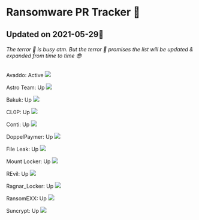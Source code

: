 # Ransomware PR Tracker :ghost:

## Updated on 2021-05-29👀 

###### The terror :ghost: is busy atm. But the terror :ghost: promises the list will be updated & expanded from time to time :sunglasses:

Avaddo: Active
![](https://github.com/theterrorintelligence/The-Terror-OSINT/blob/e051e135891b7530ff6eca4a09b785b9f05da1d0/Avaddon.png)

Astro Team: Up
![](https://github.com/theterrorintelligence/The-Terror-OSINT/blob/e051e135891b7530ff6eca4a09b785b9f05da1d0/Astro%20Team.png)

Bakuk: Up
![](https://github.com/theterrorintelligence/The-Terror-OSINT/blob/e051e135891b7530ff6eca4a09b785b9f05da1d0/Bakuk.png)

CL0P: Up
![](https://github.com/theterrorintelligence/The-Terror-OSINT/blob/2c2f25392b89329df0880cae065e970a984c1251/CL0P.png)

Conti: Up
![](https://github.com/theterrorintelligence/The-Terror-OSINT/blob/2c2f25392b89329df0880cae065e970a984c1251/Conti.png)

DoppelPaymer: Up
![](https://github.com/theterrorintelligence/The-Terror-OSINT/blob/2c2f25392b89329df0880cae065e970a984c1251/DoppelPaymer.png)

File Leak: Up
![](https://github.com/theterrorintelligence/The-Terror-OSINT/blob/2c2f25392b89329df0880cae065e970a984c1251/File%20Leak.png)

Mount Locker: Up
![](https://github.com/theterrorintelligence/The-Terror-OSINT/blob/2c2f25392b89329df0880cae065e970a984c1251/Mount%20Locker.png)

REvil: Up
![](https://github.com/theterrorintelligence/The-Terror-OSINT/blob/2c2f25392b89329df0880cae065e970a984c1251/REvil.png)

Ragnar_Locker: Up
![](https://github.com/theterrorintelligence/The-Terror-OSINT/blob/2c2f25392b89329df0880cae065e970a984c1251/Ragnar_Locker.png)

RansomEXX: Up
![](https://github.com/theterrorintelligence/The-Terror-OSINT/blob/2c2f25392b89329df0880cae065e970a984c1251/RansomEXX.png)

Suncrypt: Up
![](https://github.com/theterrorintelligence/The-Terror-OSINT/blob/2c2f25392b89329df0880cae065e970a984c1251/Suncrypt.png)
